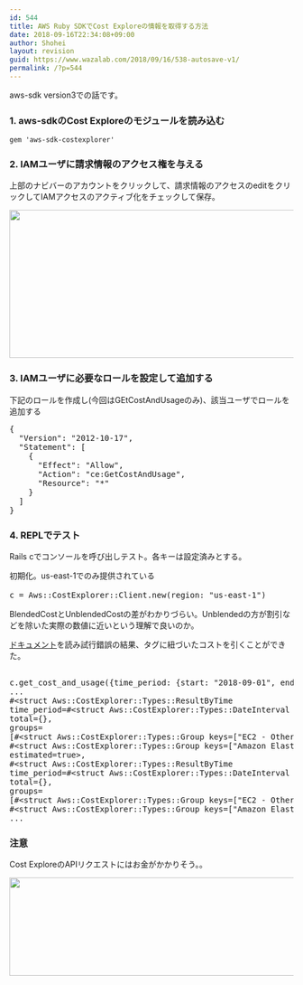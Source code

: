 ```yaml
---
id: 544
title: AWS Ruby SDKでCost Exploreの情報を取得する方法
date: 2018-09-16T22:34:08+09:00
author: Shohei
layout: revision
guid: https://www.wazalab.com/2018/09/16/538-autosave-v1/
permalink: /?p=544
---
```

aws-sdk version3での話です。

<h3>1. aws-sdkのCost Exploreのモジュールを読み込む</h3>

<pre><code>gem 'aws-sdk-costexplorer'
</code></pre>

<h3>2. IAMユーザに請求情報のアクセス権を与える</h3>

上部のナビバーのアカウントをクリックして、請求情報のアクセスのeditをクリックしてIAMアクセスのアクティブ化をチェックして保存。

<img src="https://www.wazalab.com/wp-content/uploads/2018/09/スクリーンショット-2018-09-16-22.29.38.png" alt="" width="819" height="262" class="alignnone size-full wp-image-540" />

<h3>3. IAMユーザに必要なロールを設定して追加する</h3>

下記のロールを作成し(今回はGEtCostAndUsageのみ)、該当ユーザでロールを追加する

<pre class="lang:js decode:true " >{
  "Version": "2012-10-17",
  "Statement": [
    {
      "Effect": "Allow",
      "Action": "ce:GetCostAndUsage",
      "Resource": "*"
    }
  ]
}</pre>

<h3>4. REPLでテスト</h3>

Rails cでコンソールを呼び出しテスト。各キーは設定済みとする。

初期化。us-east-1でのみ提供されている

<pre class="lang:ruby decode:true " >c = Aws::CostExplorer::Client.new(region: "us-east-1")　</pre>

BlendedCostとUnblendedCostの差がわかりづらい。Unblendedの方が割引などを除いた実際の数値に近いという理解で良いのか。

<a href="https://docs.aws.amazon.com/sdk-for-ruby/v3/api/Aws/CostExplorer/Client.html">ドキュメント</a>を読み試行錯誤の結果、タグに紐づいたコストを引くことができた。

<pre class="" >

c.get_cost_and_usage({time_period: {start: "2018-09-01", end: "2018-09-15"}, granularity: 'DAILY', metrics: ['UnblendedCost'], filter: {tags: {key: 'UserId', values: ["1"]}}, group_by: [{type: 'DIMENSION' ,key: 'SERVICE'}] })
...
#&lt;struct Aws::CostExplorer::Types::ResultByTime
time_period=#&lt;struct Aws::CostExplorer::Types::DateInterval start="2018-09-10", end="2018-09-11"&gt;,
total={},
groups=
[#&lt;struct Aws::CostExplorer::Types::Group keys=["EC2 - Other"], metrics={"UnblendedCost"=&gt;#&lt;struct Aws::CostExplorer::Types::MetricValue amount="0.1999999992", unit="USD"&gt;}&gt;,
#&lt;struct Aws::CostExplorer::Types::Group keys=["Amazon Elastic Compute Cloud - Compute"], metrics={"UnblendedCost"=&gt;#&lt;struct Aws::CostExplorer::Types::MetricValue amount="0.0192", unit="USD"&gt;}&gt;],
estimated=true&gt;,
#&lt;struct Aws::CostExplorer::Types::ResultByTime
time_period=#&lt;struct Aws::CostExplorer::Types::DateInterval start="2018-09-11", end="2018-09-12"&gt;,
total={},
groups=
[#&lt;struct Aws::CostExplorer::Types::Group keys=["EC2 - Other"], metrics={"UnblendedCost"=&gt;#&lt;struct Aws::CostExplorer::Types::MetricValue amount="0.1999999992", unit="USD"&gt;}&gt;,
#&lt;struct Aws::CostExplorer::Types::Group keys=["Amazon Elastic Compute Cloud - Compute"], metrics={"UnblendedCost"=&gt;#&lt;struct Aws::CostExplorer::Types::MetricValue amount="0.110821", unit="USD"&gt;}&gt;],
...
</pre>

<h3>注意</h3>

Cost ExploreのAPIリクエストにはお金がかかりそう。。

<img src="https://www.wazalab.com/wp-content/uploads/2018/09/スクリーンショット-2018-09-16-22.25.37.png" alt="" width="895" height="174" class="alignnone size-full wp-image-539" />